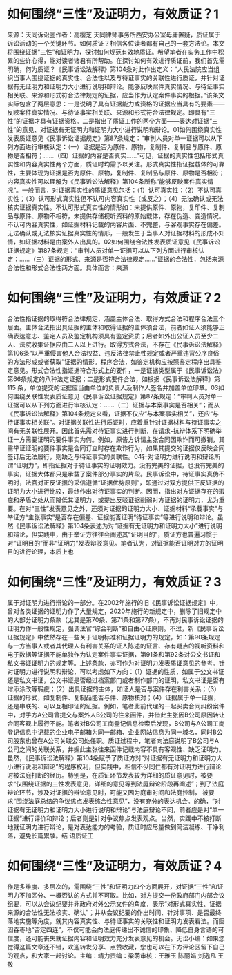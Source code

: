 # 如何围绕“三性”及证明力，有效质证？1

来源：天同诉讼圈作者：高樱芝 天同律师事务所西安办公室毋庸置疑，质证属于诉讼活动的一个关键环节。如何质证？相信各位读者都有自己的一套方法论。本文将围绕证据“三性”和证明力，探讨如何规范有效地质证。希望笔者在实务工作中积累的些许心得，能对读者诸君有所帮助。在探讨如何有效进行质证前，我们首先需明确，何为质证？《民事诉讼法解释》第104条对此作出定义：“人民法院应当组织当事人围绕证据的真实性、合法性以及与待证事实的关联性进行质证，并针对证据有无证明力和证明力大小进行说明和辩论。能够反映案件真实情况、与待证事实相关联、来源和形式符合法律规定的证据，应当作为认定案件事实的根据。”该条文实际包含了两层意思：一是说明了具有证据能力或资格的证据应当具有的要素——反映案件真实情况、与待证事实相关联、来源和形式符合法律规定。即具有“三性”的证据才具有证据资格。二是指出了质证工作的两个方面——表达对证据“三性”的意见、对证据有无证明力和证明力大小进行说明和辩论。01如何围绕真实性发表质证意见《民事诉讼证据规定》第87条规定：“审判人员对单一证据可以从下列方面进行审核认定：（一）证据是否为原件、原物，复制件、复制品与原件、原物是否相符；……（四）证据的内容是否真实……”可见，证据的真实性包括形式真实性和内容真实性两个方面，质证时均需予以关注。形式真实性指证据载体的可靠性，主要体现为证据是否为原件、原物，复制件、复制品与原件、原物是否相符；内容真实性可以理解为《民事诉讼法解释》第104条所称“能够反映案件真实情况”。一般而言，对证据真实性的质证意见包括：（1）认可真实性；（2）不认可真实性；（3）认可形式真实性但不认可内容真实性（或反之）；（4）无法确认或无法核实证据真实性。不认可形式真实性的情形如：未提供原件、原物，复印件、复制品与原件、原物不相符，未提供存储视听资料的原始载体，存在伪造、变造情况。不认可内容真实性，如证据材料记载的内容片面、不完整，与客观事实存在偏差。无法确认或无法核实证据真实性的情形，一般发生于当事人对证据材料的形成不知情，如证据材料是由案外人出具的。02如何围绕合法性发表质证意见《民事诉讼证据规定》第87条规定：“审判人员对单一证据可以从下列方面进行审核认定：……（三）证据的形式、来源是否符合法律规定……”证据的合法性，包括来源合法性和形式合法性两方面。具体而言：来源

# 如何围绕“三性”及证明力，有效质证？2

合法性指证据的取得符合法律规定，涵盖主体合法、取得方式合法和程序合法三个层面。主体合法指出具证据的主体和取得证据的主体须合法，前者如证人须能够正确表达意志、鉴定人员及鉴定机构须具有鉴定资质；后者如外出公证人员至少二人、法院收集证据应由二人以上进行。取得方式合法，不存在《民事诉讼法解释》第106条“以严重侵害他人合法权益、违反法律禁止性规定或者严重违背公序良俗的方法形成或者获取”证据的情形。程序合法，如鉴定机构应按照鉴定程序出具鉴定意见。形式合法性指证据符合形式上的要件，一是证据类型属于《民事诉讼法》第66条规定的八种法定证据；二是形式要件合法，如根据《民事诉讼法解释》第 115 条，单位提交的证据应当由单位的负责人及制作人签名并加盖单位印章。03如何围绕关联性发表质证意见《民事诉讼证据规定》第87条规定：“审判人员对单一证据可以从下列方面进行审核认定：……（二）证据与本案事实是否相关”；而从《民事诉讼法解释》第104条规定来看，证据不仅应“与本案事实相关”，还应“与待证事实相关联”。对证据关联性进行质证时，应着重针对证据材料与待证事实之间有无关联性展开。因此首先需对待证事实进行判断，在请求-抗辩体系下明确举证一方需要证明的要件事实为何。例如，原告方诉请主张合同因欺诈而可撤销，其需举证证明的要件事实是合同订立时存在欺诈行为，如果其提交的证据仅反映合同签订后无法履行，则缺乏与待证事实的关联性。04针对证明力进行说明和辩论所谓“证明力”，即指证据对于待证事实的证明效力。没有完美的证据，也没有完美的事实，证据大体都只是承载了案件部分事实的片段。民事诉讼中，待证事实真伪不明时，法官对正反证据的采信遵循“证据优势原则”，即通过对双方提供正反证据的证明力大小进行比较，最终作出对待证事实的判断。因而，指出对方证据存在的瑕疵和矛盾之处从而降低其证明力，或提出反驳证据削弱对方证据的证明力，尤为重要。在对“三性”发表意见之外，还须对证据的证明力大小、证据材料“承载事实”与举证方“主张事实”是否存在偏差、证据能否证明“待证事实”等进行说明和辩论。虽然《民事诉讼法解释》第104条表述为对“证据有无证明力和证明力大小”进行说明和辩论，但实践中，由于举证方往往会阐述其“证明目的”，质证方也普遍习惯于对“证明目的”而非“证明力”发表辩驳意见。笔者认为，对证据能否证明对方的证明目的进行论理，本质上也

# 如何围绕“三性”及证明力，有效质证？3

属于对证明力进行辩论的一部分。在2002年施行的旧《民事诉讼证据规定》中，曾对各类证据的证明力作了大量规定，2020年施行的新规定中，删除了旧规定中的大部分证明力条款（尤其是第70条、第71条和第77条），不再对民事诉讼证据的证明力作一般性规定，强调法官“综合判断”和自由心证原则。不过，新《民事诉讼证据规定》中依然存在一些关于证明标准和证据证明力的规定，如：第90条规定与一方当事人或者其代理人有利害关系的证人陈述的证言、存有疑点的视听资料和电子数据等证据不能单独作为认定案件事实证据，第91条和第92条对公文书证和私文书证证明力的规定等。上述条款，亦可作为对证明力发表质证意见的参考。针对证明力进行说明和辩论，可以考虑如下方向：（1）证据的性质，如属于公文书证还是私文书证，公文书证是否经过档案部门或者制作部门的证明，私文书证是否有增添涂改等瑕疵；（2）出具证据的主体，如证人是否与案件存在利害关系；（3）证据的形式，如复制件、复制品能否与件、原物核对；（4）证据属于单一证据，还是串联的、可以互相印证的证据。例如，笔者此前代理的一起买卖合同纠纷案件中，对手方A公司曾提交与案外人B公司的往来函件，并借此主张因B公司原因转让合同客观上履行不能。笔者对B公司工商登记信息检索后发现，B公司与A公司工商登记信息中记载的企业电子邮箱为同一邮箱、企业网站信息为同一域名，同时B公司股东也曾在A公司关联公司处任职。质证过程中，笔者向法庭说明了B公司与A公司之间的关联关系，并据此主张往来函件记载内容不具有客观性、缺乏证明力。虽然，《民事诉讼法解释》第104条赋予了质证方对“对证据有无证明力和证明力大小进行说明和辩论”的程序权利，但实践中，相信不少同仁都有对证明力进行辩论时被法庭打断的经历。特别是，在质证环节发表较为详细的质证意见时，被要求“仅围绕证据的三性发表意见，详细的意见等到法庭辩论阶段再阐述”；到了法庭辩论环节，涉及对证据的辩论意见时，可能又因为庭审时间和法庭控制， 被要求“围绕法庭总结的争议焦点发表综合性意见”，没有充分的表达机会。的确，“对证据有无证明力和证明力大小进行说明和辩论”与法庭辩论不同，前者应是对“单一证据”进行评价和辩论；后者则是针对争议焦点发表观点。当然，实践中不被打断地就证明力进行辩论，是对表达能力的考验，质证时应尽量做到简洁凝练、干净利落，避免长篇累牍。结 语质证工

# 如何围绕“三性”及证明力，有效质证？4

作是多维度、多层次的，需围绕“三性”和证明力四个方面展开，对证据“三性”和证明力不加区分、一概否认的方式并不可取。比如，对方提交一份政府部门内部会议纪要，可以从会议纪要并非政府对外公示文件的角度，表示“对形式真实性、证据来源的合法性无法核实、确认”；并从会议纪要的作出时间、针对事项、是否最终落地实施等角度，就其内容真实性、与待证事实的关联性和证明力发表看法。而囫囵吞枣地“否定四连”，不仅可能会向法庭传递出不诚信的印象、降低自身言语的可信度，还可能丧失就证据内容和证明效力充分发表意见的机会。无讼小编：如果您觉得这篇文章还不错，欢迎转发分享、点赞收藏，您也可以在下方评论区留下自己的观点，和大家一起讨论。主编：靖力责编：梁萌审核：王雅玉 陈丽娟 刘逸凡 王敬

